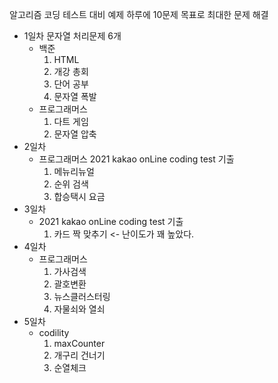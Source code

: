 알고리즘 코딩 테스트 대비 예제
하루에 10문제 목표로 최대한 문제 해결

- 1일차 
문자열 처리문제 6개
	- 백준
		1. HTML
		2. 개강 총회
		3. 단어 공부
		4. 문자열 폭발
	- 프로그래머스
		1. 다트 게임
		2. 문자열 압축
- 2일차
	- 프로그래머스
		2021 kakao onLine coding test 기출
		1. 메뉴리뉴얼
		2. 순위 검색
		3. 합승택시 요금
- 3일차
	- 2021 kakao onLine coding test 기출
		1. 카드 짝 맞추기 <- 난이도가 꽤 높았다.
- 4일차
	- 프로그래머스
		1. 가사검색
		2. 괄호변환
		3. 뉴스클러스터링
		4. 자물쇠와 열쇠
- 5일차 
	- codility 
		1. maxCounter
		2. 개구리 건너기
		3. 순열체크
